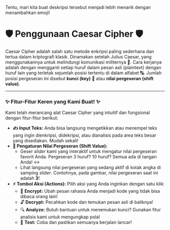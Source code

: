 Tentu, mari kita buat deskripsi tersebut menjadi lebih menarik dengan menambahkan emoji!

# 🛡️ Penggunaan Caesar Cipher 🛡️

Caesar Cipher adalah salah satu metode enkripsi paling sederhana dan tertua dalam kriptografi klasik. Dinamakan setelah Julius Caesar, yang menggunakannya untuk melindungi komunikasi militernya 📜. Cara kerjanya adalah dengan mengganti setiap huruf dalam pesan asli (plaintext) dengan huruf lain yang terletak sejumlah posisi tertentu di dalam alfabet 🔠. Jumlah posisi pergeseran ini disebut **kunci (key)** 🔑 atau **nilai pergeseran (shift value)**.

---

### ✨ Fitur-Fitur Keren yang Kami Buat! ✨

Kami telah merancang alat Caesar Cipher yang intuitif dan fungsional dengan fitur-fitur berikut:

* **✍️ Input Teks:** Anda bisa langsung mengetikkan atau menempel teks yang ingin dienkripsi, didekripsi, atau dianalisis pada area teks besar yang disediakan. Mudah sekali!
* **🔢 Pengaturan Nilai Pergeseran (Shift Value):**
    * Geser *slider* kami yang interaktif untuk mengatur nilai pergeseran favorit Anda. Pergeseran 3 huruf? 10 huruf? Semua ada di tangan Anda! ↔️
    * Lihat langsung nilai pergeseran yang sedang aktif di kotak angka di samping *slider*. Contohnya, pada gambar, nilai pergeseran saat ini adalah **3**!
* **⚡ Tombol Aksi (Actions):** Pilih aksi yang Anda inginkan dengan satu klik:
    * 🔐 **Encrypt:** Ubah pesan rahasia Anda menjadi kode yang tidak bisa dibaca orang lain!
    * 🔓 **Decrypt:** Pecahkan kode dan temukan pesan asli di baliknya!
    * 🔍 **Analyze:** Butuh bantuan untuk menemukan kunci? Gunakan fitur analisis kami untuk mengungkap pola!
    * 🧪 **Test:** Coba dan pastikan semuanya berjalan lancar!

